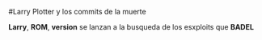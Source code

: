 #Larry Plotter y los commits de la muerte

**Larry**, **ROM**, **version** se lanzan a la busqueda de los esxploits que **BADEL**
